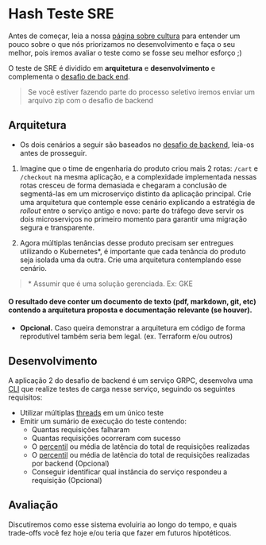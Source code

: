 # Hash Teste SRE

Antes de começar, leia a nossa [página sobre cultura](https://tech-culture.hash.com.br/) para entender um pouco sobre o que nós priorizamos no desenvolvimento e faça o seu melhor, pois iremos avaliar o teste como se fosse seu melhor esforço ;)

O teste de SRE é dividido em **arquitetura** e **desenvolvimento** e complementa o [desafio de back end](https://github.com/hashlab/hiring/blob/master/challenges/pt-br/back-challenge.md).

> Se você estiver fazendo parte do processo seletivo iremos enviar um arquivo zip com o desafio de backend

## Arquitetura

- Os dois cenários a seguir são baseados no [desafio de backend](https://github.com/hashlab/hiring/blob/master/challenges/pt-br/back-challenge.md), leia-os antes de prosseguir.

1) Imagine que o time de engenharia do produto criou mais 2 rotas: `/cart` e `/checkout` na mesma aplicação, e a complexidade implementada nessas rotas cresceu de forma demasiada e chegaram a conclusão de segmentá-las em um microserviço distinto da aplicação principal. Crie uma arquitetura que contemple esse cenário explicando a estratégia de _rollout_ entre o serviço antigo e novo: parte do tráfego deve servir os dois microserviços no primeiro momento para garantir uma migração segura e transparente.

2) Agora múltiplas tenâncias desse produto precisam ser entregues utilizando o Kubernetes*, é importante que cada tenância do produto seja isolada uma da outra. Crie uma arquitetura contemplando esse cenário.

> \* Assumir que é uma solução gerenciada. Ex: GKE

#### O resultado deve conter um documento de texto (pdf, markdown, git, etc) contendo a arquitetura proposta e documentação relevante (se houver).
- **Opcional.** Caso queira demonstrar a arquitetura em código de forma reprodutível também seria bem legal. (ex. Terraform e/ou outros)

## Desenvolvimento

A aplicação 2 do desafio de backend é um serviço GRPC, desenvolva uma [CLI](https://en.wikipedia.org/wiki/Command-line_interface) que realize testes de carga nesse serviço, seguindo os seguintes requisitos:

- Utilizar múltiplas [threads](https://en.wikipedia.org/wiki/Thread_(computing)) em um único teste
- Emitir um sumário de execução do teste contendo:
  - Quantas requisições falharam
  - Quantas requisições ocorreram com sucesso
  - O [percentil](https://pt.wikipedia.org/wiki/Percentil) ou média de latência do total de requisições realizadas
  - O [percentil](https://pt.wikipedia.org/wiki/Percentil) ou média de latência do total de requisições realizadas por backend (Opcional)
  - Conseguir identificar qual instância do serviço respondeu a requisição (Opcional)


## Avaliação

Discutiremos como esse sistema evoluiria ao longo do tempo, e quais trade-offs você fez hoje e/ou teria que fazer em futuros hipotéticos.
